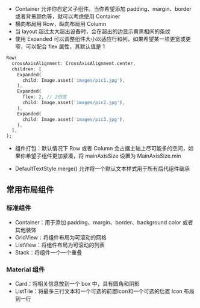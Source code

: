 

- Container 允许你自定义子组件。当你希望添加 padding、margin、border 或者背景颜色等，就可以考虑使用 Container
- 横向布局用 Row，纵向布局用 Column
- 当 layout 超过太大超出设备时，会在超出的边显示黄黑相间的条纹
- 使用 Expanded 可以调整组件大小以适应行和列，如果希望某一项更宽或更窄，可以配合 flex 属性，其默认值是 1

```dart
Row(
  crossAxisAlignment: CrossAxisAlignment.center,
  children: [
    Expanded(
      child: Image.asset('images/pic1.jpg'),
    ),
    Expanded(
      flex: 2, // 2倍宽
      child: Image.asset('images/pic2.jpg'),
    ),
    Expanded(
      child: Image.asset('images/pic3.jpg'),
    ),
  ],
);
```

- 组件打包：默认情况下 Row 或者 Column 会占据主轴上尽可能多的空间，如果你希望子组件更加紧凑，将 mainAxisSize 设置为 MainAxisSize.min

- DefaultTextStyle.merge() 允许将一个默认文本样式用于所有后代组件继承

## 常用布局组件

### 标准组件

- Container：用于添加 padding、margin、border、background color 或者其他装饰
- GridView：将组件布局为可滚动的网格
- ListView：将组件布局为可滚动的列表
- Stack：将组件一个一个重叠

### Material 组件

- Card：将相关信息放到一个 box 中，具有圆角和阴影
- ListTile：将最多三行文本和一个可选的前置Icon和一个可选的后置 Icon 布局到一行